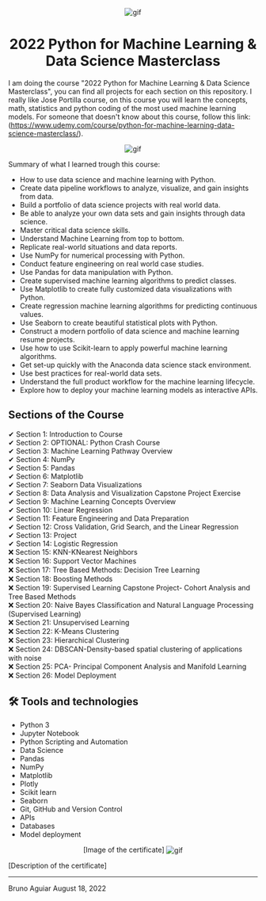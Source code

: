 <p align="center">
<img width="" src="https://media0.giphy.com/media/4FQMuOKR6zQRO/giphy.gif?cid=ecf05e47q5dsu5w71qypmr5phjo3vyckjmkbsybvju1iylkr&rid=giphy.gif&ct=g" align="center" alt="gif" />
<h1 align="center">2022 Python for Machine Learning & Data Science Masterclass 

</h1>
</p>


I am doing the course "2022 Python for Machine Learning & Data Science Masterclass", you can find all projects for each section on this repository.
I really like Jose Portilla course, on this course you will learn the concepts, math, statistics and python coding of the most used machine learning models.
For someone that doesn't know about this course, follow this link:
(https://www.udemy.com/course/python-for-machine-learning-data-science-masterclass/).

<p align="center">
<img width="" src="https://gigacourse.com/wp-content/uploads/2021/08/321545555.jpg" align="center" alt="gif" />
</p>

Summary of what I learned trough this course:
- How to use data science and machine learning with Python.
- Create data pipeline workflows to analyze, visualize, and gain insights from data.
- Build a portfolio of data science projects with real world data.
- Be able to analyze your own data sets and gain insights through data science.
- Master critical data science skills.
- Understand Machine Learning from top to bottom.
- Replicate real-world situations and data reports.
- Use NumPy for numerical processing with Python.
- Conduct feature engineering on real world case studies.
- Use Pandas for data manipulation with Python.
- Create supervised machine learning algorithms to predict classes.
- Use Matplotlib to create fully customized data visualizations with Python.
- Create regression machine learning algorithms for predicting continuous values.
- Use Seaborn to create beautiful statistical plots with Python.
- Construct a modern portfolio of data science and machine learning resume projects.
- Use how to use Scikit-learn to apply powerful machine learning algorithms.
- Get set-up quickly with the Anaconda data science stack environment.
- Use best practices for real-world data sets.
- Understand the full product workflow for the machine learning lifecycle.
- Explore how to deploy your machine learning models as interactive APIs.

## Sections of the Course

✔ Section 1: Introduction to Course<br>
✔ Section 2: OPTIONAL: Python Crash Course<br>
✔ Section 3: Machine Learning Pathway Overview<br>
✔ Section 4: NumPy<br>
✔ Section 5: Pandas<br>
✔ Section 6: Matplotlib<br>
✔ Section 7: Seaborn Data Visualizations<br>
✔ Section 8: Data Analysis and Visualization Capstone Project Exercise<br>
✔ Section 9: Machine Learning Concepts Overview<br>
✔ Section 10: Linear Regression<br>
✔ Section 11: Feature Engineering and Data Preparation<br>
✔ Section 12: Cross Validation, Grid Search, and the Linear Regression<br>
✔ Section 13: Project<br>
✔ Section 14: Logistic Regression<br>
❌ Section 15: KNN-KNearest Neighbors<br>
❌ Section 16: Support Vector Machines<br>
❌ Section 17: Tree Based Methods: Decision Tree Learning<br>
❌ Section 18: Boosting Methods<br>
❌ Section 19: Supervised Learning Capstone Project- Cohort Analysis and Tree Based Methods<br>
❌ Section 20: Naive Bayes Classification and Natural Language Processing (Supervised Learning)<br>
❌ Section 21: Unsupervised Learning<br>
❌ Section 22: K-Means Clustering<br>
❌ Section 23: Hierarchical Clustering<br>
❌ Section 24: DBSCAN-Density-based spatial clustering of applications with noise<br>
❌ Section 25: PCA- Principal Component Analysis and Manifold Learning<br>
❌ Section 26: Model Deployment<br>

## 🛠 Tools and technologies

- Python 3
- Jupyter Notebook
- Python Scripting and Automation
- Data Science
- Pandas
- NumPy
- Matplotlib
- Plotly
- Scikit learn
- Seaborn
- Git, GitHub and Version Control
- APIs
- Databases
- Model deployment


<p align="center">
[Image of the certificate]
<img width="" src="" align="center" alt="gif" />
</p>

[Description of the certificate]

<hr>

Bruno Aguiar August 18, 2022
